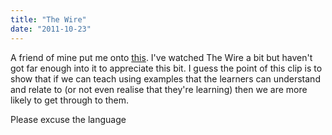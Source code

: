 ```yaml
---
title: "The Wire"
date: "2011-10-23"
---
```

<p>A friend of mine put me onto <a href="https://youtu.be/O1mmePD549o" target="blank_">this</a>. I've watched The Wire a bit but haven't got far enough into it to appreciate this bit. I guess the point of this clip is to show that if we can teach using examples that the learners can understand and relate to (or not even realise that they're learning) then we are more likely to get through to them.</p>
<p>Please excuse the language</p>
